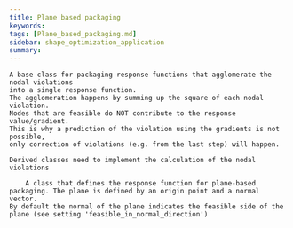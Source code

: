 ```yaml
---
title: Plane based packaging
keywords: 
tags: [Plane_based_packaging.md]
sidebar: shape_optimization_application
summary: 
---
```

    A base class for packaging response functions that agglomerate the nodal violations
    into a single response function.
    The agglomeration happens by summing up the square of each nodal violation.
    Nodes that are feasible do NOT contribute to the response value/gradient.
    This is why a prediction of the violation using the gradients is not possible,
    only correction of violations (e.g. from the last step) will happen.

    Derived classes need to implement the calculation of the nodal violations

        A class that defines the response function for plane-based packaging. The plane is defined by an origin point and a normal vector.
    By default the normal of the plane indicates the feasible side of the plane (see setting 'feasible_in_normal_direction')